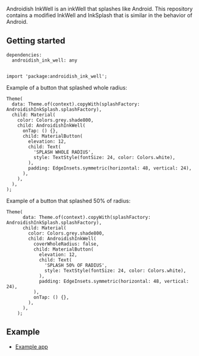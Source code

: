 Androidish InkWell is an inkWell that splashes like Android. This repository contains a modified InkWell and InkSplash that is similar in the behavior of Android.

## Getting started
    dependencies:
      androidish_ink_well: any


    import 'package:androidish_ink_well';

Example of a button that splashed whole radius:

    Theme(
      data: Theme.of(context).copyWith(splashFactory: AndroidishInkSplash.splashFactory),
      child: Material(
        color: Colors.grey.shade800,
        child: AndroidishInkWell(
          onTap: () {},
          child: MaterialButton(
            elevation: 12,
            child: Text(
              'SPLASH WHOLE RADIUS',
              style: TextStyle(fontSize: 24, color: Colors.white),
            ),
            padding: EdgeInsets.symmetric(horizontal: 48, vertical: 24),
          ),
        ),
      ),
    );

Example of a button that splashed 50% of radius:

    Theme(
          data: Theme.of(context).copyWith(splashFactory: AndroidishInkSplash.splashFactory),
          child: Material(
            color: Colors.grey.shade800,
            child: AndroidishInkWell(
              coverWholeRadius: false,
              child: MaterialButton(
                elevation: 12,
                child: Text(
                  'SPLASH 50% OF RADIUS',
                  style: TextStyle(fontSize: 24, color: Colors.white),
                ),
                padding: EdgeInsets.symmetric(horizontal: 48, vertical: 24),
              ),
              onTap: () {},
            ),
          ),
        );
## Example
- [Example app](https://github.com/martinory/Androidish-InkWell/tree/master/example)

